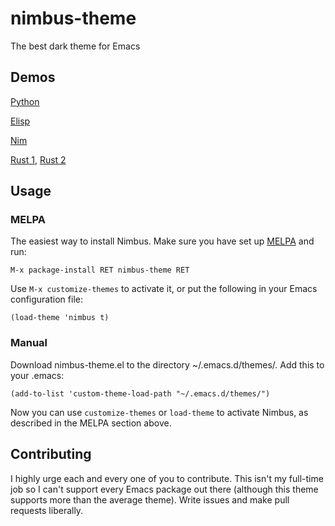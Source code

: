 # nimbus-theme
The best dark theme for Emacs

## Demos

[Python](http://i.imgur.com/2Ij1ROs.png)

[Elisp](http://i.imgur.com/iSXPuqB.png)

[Nim](https://i.imgur.com/nPLOtwL.png)

[Rust 1](https://i.imgur.com/aC2ITgM.png), [Rust 2](https://i.imgur.com/2oYvqKk.png)

## Usage

### MELPA

The easiest way to install Nimbus. Make sure you have set up [MELPA](http://melpa.milkbox.net/#/getting-started) and run:

```
M-x package-install RET nimbus-theme RET
```

Use `M-x customize-themes` to activate it, or put the following in your Emacs configuration file:

```
(load-theme 'nimbus t)
```

### Manual

Download nimbus-theme.el to the directory ~/.emacs.d/themes/. Add this to your .emacs:

```elisp         
(add-to-list 'custom-theme-load-path "~/.emacs.d/themes/")
```             

Now you can use `customize-themes` or `load-theme` to activate Nimbus, as described in the MELPA section above.

## Contributing

I highly urge each and every one of you to contribute. This isn't my full-time job so I can't support every Emacs package out there (although this theme supports more than the average theme). Write issues and make pull requests liberally.

